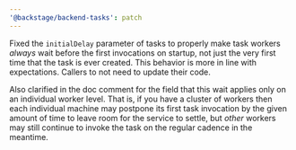 ```yaml
---
'@backstage/backend-tasks': patch
---
```


Fixed the `initialDelay` parameter of tasks to properly make task workers
_always_ wait before the first invocations on startup, not just the very first
time that the task is ever created. This behavior is more in line with
expectations. Callers to not need to update their code.

Also clarified in the doc comment for the field that this wait applies only on
an individual worker level. That is, if you have a cluster of workers then each
individual machine may postpone its first task invocation by the given amount of
time to leave room for the service to settle, but _other_ workers may still
continue to invoke the task on the regular cadence in the meantime.
